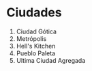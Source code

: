 # Ciudades

1. Ciudad Gótica
2. Metrópolis
3. Hell's Kitchen
4. Pueblo Paleta
5. Ultima Ciudad Agregada
